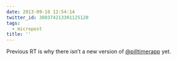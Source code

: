 ```yaml
---
date: 2013-09-18 12:54:14
twitter_id: 380374213301125120
tags:
  - micropost
title: ''
---
```


Previous RT is why there isn’t a new version of [@pilltimerapp](https://twitter.com/pilltimerapp) yet.
